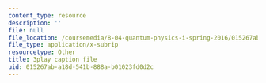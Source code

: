 ```yaml
---
content_type: resource
description: ''
file: null
file_location: /coursemedia/8-04-quantum-physics-i-spring-2016/015267aba18d541b888ab01023fd0d2c_vnyxYtj0mfE.vtt
file_type: application/x-subrip
resourcetype: Other
title: 3play caption file
uid: 015267ab-a18d-541b-888a-b01023fd0d2c
---
```


